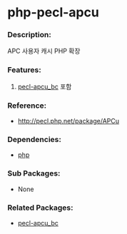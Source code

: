 # php-pecl-apcu

### Description:
APC 사용자 캐시 PHP 확장

### Features:
1. [pecl-apcu_bc](http://pecl.php.net/package/apcu_bc) 포함

### Reference:
* http://pecl.php.net/package/APCu

### Dependencies:
* [php](pkg-base-php.md)

### Sub Packages:
* None

### Related Packages:
* [pecl-apcu_bc](http://pecl.php.net/package/apcu_bc)